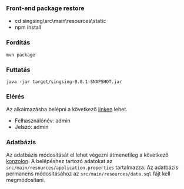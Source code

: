 ### Front-end package restore
- cd singsing\src\main\resources\static
- npm install

### Fordítás 
`mvn package`

### Futtatás
`java -jar target/singsing-0.0.1-SNAPSHOT.jar`

### Elérés
Az alkalmazásba belépni a következő [linken](http://localhost:8080/login) lehet.
- Felhasználónév: admin
- Jelszó: admin

### Adatbázis
Az adatbázis módosítását el lehet végezni átmenetileg a következő [konzolon](http://localhost:8080/h2-console). A belépéshez tartozó adatokat az `src/main/resources/application.properties` tartalmazza.
Az adatbázis permanens módosításához az `src/main/resources/data.sql` fájt kell megmódosítani.

